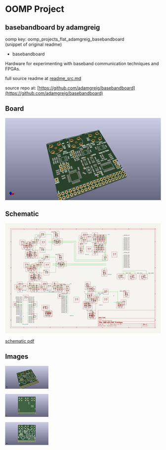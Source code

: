 # OOMP Project  
## basebandboard  by adamgreig  
  
oomp key: oomp_projects_flat_adamgreig_basebandboard  
(snippet of original readme)  
  
- basebandboard  
  
Hardware for experimenting with baseband communication techniques and FPGAs.  
  
  full source readme at [readme_src.md](readme_src.md)  
  
source repo at: [https://github.com/adamgreig/basebandboard](https://github.com/adamgreig/basebandboard)  
## Board  
  
[![working_3d.png](working_3d_600.png)](working_3d.png)  
## Schematic  
  
[![working_schematic.png](working_schematic_600.png)](working_schematic.png)  
  
[schematic pdf](working_schematic.pdf)  
## Images  
  
[![working_3d.png](working_3d_140.png)](working_3d.png)  
  
[![working_3d_back.png](working_3d_back_140.png)](working_3d_back.png)  
  
[![working_3d_front.png](working_3d_front_140.png)](working_3d_front.png)  
